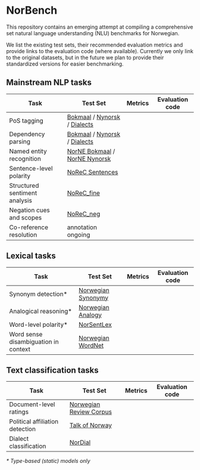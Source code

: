 # NorBench
This repository contains an emerging attempt at compiling a comprehensive set 
natural language understanding (NLU) benchmarks for Norwegian.

We list the existing test sets, their recommended evaluation metrics 
and provide links to the evaluation code (where available). 
Currently we only link to the original datasets, 
but in the future we plan to provide their standardized versions for easier benchmarking.   

## Mainstream NLP tasks

| Task                        | Test Set               | Metrics| Evaluation code |
|-----------------------------|------------------------|--------|-----------------|
|PoS tagging                  |[Bokmaal](https://github.com/UniversalDependencies/UD_Norwegian-Bokmaal) / [Nynorsk](https://github.com/UniversalDependencies/UD_Norwegian-Nynorsk) / [Dialects](https://github.com/UniversalDependencies/UD_Norwegian-NynorskLIA)|        |                 |
|Dependency parsing           |[Bokmaal](https://github.com/UniversalDependencies/UD_Norwegian-Bokmaal) / [Nynorsk](https://github.com/UniversalDependencies/UD_Norwegian-Nynorsk) / [Dialects](https://github.com/UniversalDependencies/UD_Norwegian-NynorskLIA)                        |        |                 |
|Named entity recognition     |[NorNE Bokmaal](https://github.com/ltgoslo/norne/tree/master/ud/nob) / [NorNE Nynorsk](https://github.com/ltgoslo/norne/tree/master/ud/nno)                        |        |                 |
|Sentence-level polarity      |[NoReC Sentences](https://github.com/ltgoslo/norec_sentence/)|        |                 |
|Structured sentiment analysis|[NoReC_fine](https://github.com/ltgoslo/norec_fine)                        |        |                 |
|Negation cues and scopes     |[NoReC_neg](https://github.com/ltgoslo/norec_neg/)                        |        |                 |
|Co-reference resolution      |annotation ongoing                        |        |                 |


## Lexical tasks

| Task                        | Test Set               | Metrics| Evaluation code |
|-----------------------------|------------------------|--------|-----------------|
|Synonym detection*            |[Norwegian Synonymy](https://github.com/ltgoslo/norwegian-synonyms)                        |        |                 |
|Analogical reasoning*         |[Norwegian Analogy](https://github.com/ltgoslo/norwegian-analogies)                        |        |                 |
|Word-level polarity*          |[NorSentLex](https://github.com/ltgoslo/norsentlex)                        |        |                 | 
|Word sense disambiguation in context|[Norwegian WordNet](https://www.nb.no/sprakbanken/en/resource-catalogue/oai-nb-no-sbr-27/)                 |        |                 |

## Text classification tasks

| Task                        | Test Set               | Metrics| Evaluation code |
|-----------------------------|------------------------|--------|-----------------|
|Document-level ratings         |[Norwegian Review Corpus](https://github.com/ltgoslo/norec)                        |        |                 |
|Political affiliation detection|[Talk of Norway](https://github.com/ltgoslo/talk-of-norway)                        |        |                 |
|Dialect classification         |[NorDial](https://github.com/jerbarnes/norwegian_dialect)                        |        |                 | 

_* Type-based (static) models only_
